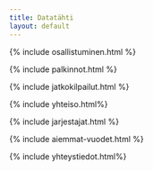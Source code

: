 ```yaml
---
title: Datatähti
layout: default
---
```




{%  include osallistuminen.html %}

{% include palkinnot.html %}

{% include jatkokilpailut.html %}

{% include yhteiso.html%}

{% include jarjestajat.html %}

{% include aiemmat-vuodet.html %}

{% include yhteystiedot.html%}